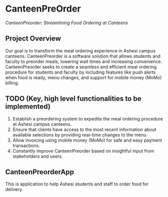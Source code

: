 # CanteenPreOrder

 _CanteenPreorder: Streamlining Food Ordering at Canteens_

## Project Overview

Our goal is to transform the meal ordering experience in Ashesi campus canteens. 
CanteenPreorder is a software solution that allows students and faculty to preorder meals, 
lowering wait times and increasing convenience. CanteenPreorder seeks to create a seamless and 
efficient meal ordering procedure for students and faculty by including features like push alerts
when food is ready, menu changes, and support for mobile money (MoMo) billing.

## TODO (Key, high level functionalities to be implemented)

1. Establish a preordering system to expedite the meal ordering procedure at Ashesi campus 
canteens.
2. Ensure that clients have access to the most recent information about available selections by 
providing real-time changes to the menu.
3. Allow invoicing using mobile money (MoMo) for safe and easy payment transactions.
4. Constantly improve CanteenPreorder based on insightful input from stakeholders and 
users.

## CanteenPreorderApp
This is application to help Ashesi students and staff to order food for delivery.


